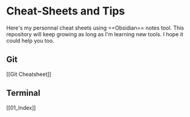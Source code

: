 # Cheat-Sheets and Tips

Here's my personnal cheat sheets using ==Obsidian== notes tool.
This repository will keep growing as long as I'm learning new tools.
I hope it could help you too. 

## Git
[[Git Cheatsheet]]

## Terminal 
[[01_Index]]
